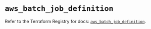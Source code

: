 # `aws_batch_job_definition`

Refer to the Terraform Registry for docs: [`aws_batch_job_definition`](https://registry.terraform.io/providers/hashicorp/aws/5.86.1/docs/resources/batch_job_definition).
